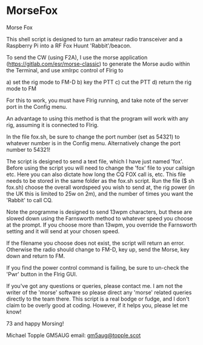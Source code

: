 # MorseFox
Morse Fox

This shell script is designed to turn an amateur radio transceiver and a Raspberry Pi into a RF Fox Huunt 'Rabbit'/beacon.

To send the CW (using F2A), I use the morse application (https://gitlab.com/esr/morse-classic) to generate the Morse audio within the Terminal, and use xmlrpc control of Flrig to

a) set the rig mode to FM-D b) key the PTT c) cut the PTT d) return the rig mode to FM

For this to work, you must have Flrig running, and take note of the server port in the Config menu.

An advantage to using this method is that the program will work with any rig, assuming it is connected to Flrig.

In the file fox.sh, be sure to change the port number (set as 54321) to whatever number is in the Config menu. Alternatively change the port number to 54321!

The script is designed to send a text file, which I have just named 'fox'. Before using the script you will need to change the 'fox' file to your callsign etc. Here you can also dictate how long the CQ FOX call is, etc. This file needs to be stored in the same folder as the fox.sh script. Run the file ($ sh fox.sh) choose the overall wordspeed you wish to send at, the rig power (in the UK this is limited to 25w on 2m), and the number of times you want the 'Rabbit' to call CQ.

Note the programme is designed to send 13wpm characters, but these are slowed down using the Farnsworth method to whatever speed you choose at the prompt. If you choose more than 13wpm, you override the Farnsworth setting and it will send at your chosen speed.

If the filename you choose does not exist, the script will return an error. Otherwise the radio should change to FM-D, key up, send the Morse, key down and return to FM.

If you find the power control command is failing, be sure to un-check the 'Pwr' button in the Flrig GUI.

If you've got any questions or queries, please contact me. I am not the writer of the 'morse' software so please direct any 'morse' related queries directly to the team there. This script is a real bodge or fudge, and I don't claim to be overly good at coding. However, if it helps you, please let me know!

73 and happy Morsing!

Michael Topple GM5AUG email: gm5aug@topple.scot
